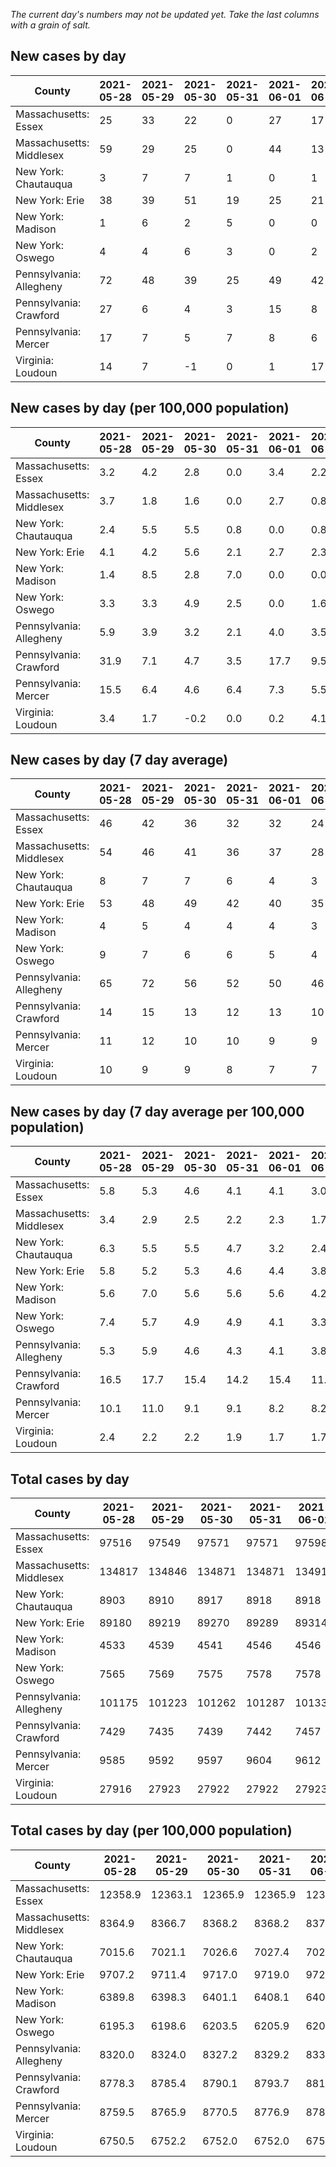 _The current day's numbers may not be updated yet. Take the last columns with a grain of salt._
## New cases by day

| County | 2021-05-28 | 2021-05-29 | 2021-05-30 | 2021-05-31 | 2021-06-01 | 2021-06-02 | 2021-06-03 |
| --- | --- | --- | --- | --- | --- | --- | --- |
| Massachusetts: Essex | 25 | 33 | 22 | 0 | 27 | 17 |  |
| Massachusetts: Middlesex | 59 | 29 | 25 | 0 | 44 | 13 |  |
| New York: Chautauqua | 3 | 7 | 7 | 1 | 0 | 1 |  |
| New York: Erie | 38 | 39 | 51 | 19 | 25 | 21 |  |
| New York: Madison | 1 | 6 | 2 | 5 | 0 | 0 |  |
| New York: Oswego | 4 | 4 | 6 | 3 | 0 | 2 |  |
| Pennsylvania: Allegheny | 72 | 48 | 39 | 25 | 49 | 42 |  |
| Pennsylvania: Crawford | 27 | 6 | 4 | 3 | 15 | 8 |  |
| Pennsylvania: Mercer | 17 | 7 | 5 | 7 | 8 | 6 |  |
| Virginia: Loudoun | 14 | 7 | -1 | 0 | 1 | 17 |  |

## New cases by day (per 100,000 population)

| County | 2021-05-28 | 2021-05-29 | 2021-05-30 | 2021-05-31 | 2021-06-01 | 2021-06-02 | 2021-06-03 |
| --- | --- | --- | --- | --- | --- | --- | --- |
| Massachusetts: Essex | 3.2 | 4.2 | 2.8 | 0.0 | 3.4 | 2.2 |  |
| Massachusetts: Middlesex | 3.7 | 1.8 | 1.6 | 0.0 | 2.7 | 0.8 |  |
| New York: Chautauqua | 2.4 | 5.5 | 5.5 | 0.8 | 0.0 | 0.8 |  |
| New York: Erie | 4.1 | 4.2 | 5.6 | 2.1 | 2.7 | 2.3 |  |
| New York: Madison | 1.4 | 8.5 | 2.8 | 7.0 | 0.0 | 0.0 |  |
| New York: Oswego | 3.3 | 3.3 | 4.9 | 2.5 | 0.0 | 1.6 |  |
| Pennsylvania: Allegheny | 5.9 | 3.9 | 3.2 | 2.1 | 4.0 | 3.5 |  |
| Pennsylvania: Crawford | 31.9 | 7.1 | 4.7 | 3.5 | 17.7 | 9.5 |  |
| Pennsylvania: Mercer | 15.5 | 6.4 | 4.6 | 6.4 | 7.3 | 5.5 |  |
| Virginia: Loudoun | 3.4 | 1.7 | -0.2 | 0.0 | 0.2 | 4.1 |  |

## New cases by day (7 day average)

| County | 2021-05-28 | 2021-05-29 | 2021-05-30 | 2021-05-31 | 2021-06-01 | 2021-06-02 | 2021-06-03 |
| --- | --- | --- | --- | --- | --- | --- | --- |
| Massachusetts: Essex | 46 | 42 | 36 | 32 | 32 | 24 |  |
| Massachusetts: Middlesex | 54 | 46 | 41 | 36 | 37 | 28 |  |
| New York: Chautauqua | 8 | 7 | 7 | 6 | 4 | 3 |  |
| New York: Erie | 53 | 48 | 49 | 42 | 40 | 35 |  |
| New York: Madison | 4 | 5 | 4 | 4 | 4 | 3 |  |
| New York: Oswego | 9 | 7 | 6 | 6 | 5 | 4 |  |
| Pennsylvania: Allegheny | 65 | 72 | 56 | 52 | 50 | 46 |  |
| Pennsylvania: Crawford | 14 | 15 | 13 | 12 | 13 | 10 |  |
| Pennsylvania: Mercer | 11 | 12 | 10 | 10 | 9 | 9 |  |
| Virginia: Loudoun | 10 | 9 | 9 | 8 | 7 | 7 |  |

## New cases by day (7 day average per 100,000 population)

| County | 2021-05-28 | 2021-05-29 | 2021-05-30 | 2021-05-31 | 2021-06-01 | 2021-06-02 | 2021-06-03 |
| --- | --- | --- | --- | --- | --- | --- | --- |
| Massachusetts: Essex | 5.8 | 5.3 | 4.6 | 4.1 | 4.1 | 3.0 |  |
| Massachusetts: Middlesex | 3.4 | 2.9 | 2.5 | 2.2 | 2.3 | 1.7 |  |
| New York: Chautauqua | 6.3 | 5.5 | 5.5 | 4.7 | 3.2 | 2.4 |  |
| New York: Erie | 5.8 | 5.2 | 5.3 | 4.6 | 4.4 | 3.8 |  |
| New York: Madison | 5.6 | 7.0 | 5.6 | 5.6 | 5.6 | 4.2 |  |
| New York: Oswego | 7.4 | 5.7 | 4.9 | 4.9 | 4.1 | 3.3 |  |
| Pennsylvania: Allegheny | 5.3 | 5.9 | 4.6 | 4.3 | 4.1 | 3.8 |  |
| Pennsylvania: Crawford | 16.5 | 17.7 | 15.4 | 14.2 | 15.4 | 11.8 |  |
| Pennsylvania: Mercer | 10.1 | 11.0 | 9.1 | 9.1 | 8.2 | 8.2 |  |
| Virginia: Loudoun | 2.4 | 2.2 | 2.2 | 1.9 | 1.7 | 1.7 |  |

## Total cases by day

| County | 2021-05-28 | 2021-05-29 | 2021-05-30 | 2021-05-31 | 2021-06-01 | 2021-06-02 | 2021-06-03 |
| --- | --- | --- | --- | --- | --- | --- | --- |
| Massachusetts: Essex | 97516 | 97549 | 97571 | 97571 | 97598 | 97615 |  |
| Massachusetts: Middlesex | 134817 | 134846 | 134871 | 134871 | 134915 | 134928 |  |
| New York: Chautauqua | 8903 | 8910 | 8917 | 8918 | 8918 | 8919 |  |
| New York: Erie | 89180 | 89219 | 89270 | 89289 | 89314 | 89335 |  |
| New York: Madison | 4533 | 4539 | 4541 | 4546 | 4546 | 4546 |  |
| New York: Oswego | 7565 | 7569 | 7575 | 7578 | 7578 | 7580 |  |
| Pennsylvania: Allegheny | 101175 | 101223 | 101262 | 101287 | 101336 | 101378 |  |
| Pennsylvania: Crawford | 7429 | 7435 | 7439 | 7442 | 7457 | 7465 |  |
| Pennsylvania: Mercer | 9585 | 9592 | 9597 | 9604 | 9612 | 9618 |  |
| Virginia: Loudoun | 27916 | 27923 | 27922 | 27922 | 27923 | 27940 |  |

## Total cases by day (per 100,000 population)

| County | 2021-05-28 | 2021-05-29 | 2021-05-30 | 2021-05-31 | 2021-06-01 | 2021-06-02 | 2021-06-03 |
| --- | --- | --- | --- | --- | --- | --- | --- |
| Massachusetts: Essex | 12358.9 | 12363.1 | 12365.9 | 12365.9 | 12369.3 | 12371.5 |  |
| Massachusetts: Middlesex | 8364.9 | 8366.7 | 8368.2 | 8368.2 | 8371.0 | 8371.8 |  |
| New York: Chautauqua | 7015.6 | 7021.1 | 7026.6 | 7027.4 | 7027.4 | 7028.2 |  |
| New York: Erie | 9707.2 | 9711.4 | 9717.0 | 9719.0 | 9721.8 | 9724.0 |  |
| New York: Madison | 6389.8 | 6398.3 | 6401.1 | 6408.1 | 6408.1 | 6408.1 |  |
| New York: Oswego | 6195.3 | 6198.6 | 6203.5 | 6205.9 | 6205.9 | 6207.6 |  |
| Pennsylvania: Allegheny | 8320.0 | 8324.0 | 8327.2 | 8329.2 | 8333.2 | 8336.7 |  |
| Pennsylvania: Crawford | 8778.3 | 8785.4 | 8790.1 | 8793.7 | 8811.4 | 8820.9 |  |
| Pennsylvania: Mercer | 8759.5 | 8765.9 | 8770.5 | 8776.9 | 8784.2 | 8789.7 |  |
| Virginia: Loudoun | 6750.5 | 6752.2 | 6752.0 | 6752.0 | 6752.2 | 6756.3 |  |
